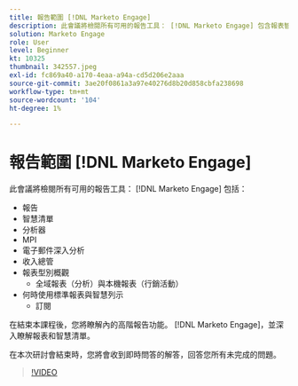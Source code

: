 ```yaml
---
title: 報告範圍 [!DNL Marketo Engage]
description: 此會議將檢閱所有可用的報告工具： [!DNL Marketo Engage] 包含報表智慧清單分析器MPI電子郵件深入分析
solution: Marketo Engage
role: User
level: Beginner
kt: 10325
thumbnail: 342557.jpeg
exl-id: fc869a40-a170-4eaa-a94a-cd5d206e2aaa
source-git-commit: 3ae20f0861a3a97e40276d8b20d858cbfa238698
workflow-type: tm+mt
source-wordcount: '104'
ht-degree: 1%

---
```


# 報告範圍 [!DNL Marketo Engage]

此會議將檢閱所有可用的報告工具： [!DNL Marketo Engage] 包括：

* 報告
* 智慧清單
* 分析器
* MPI
* 電子郵件深入分析
* 收入總管
* 報表型別概觀
   * 全域報表（分析）與本機報表（行銷活動）
* 何時使用標準報表與智慧列示
   * 訂閱

在結束本課程後，您將瞭解內的高階報告功能。 [!DNL Marketo Engage]，並深入瞭解報表和智慧清單。

在本次研討會結束時，您將會收到即時問答的解答，回答您所有未完成的問題。

>[!VIDEO](https://video.tv.adobe.com/v/342557/?quality=12&learn=on)
